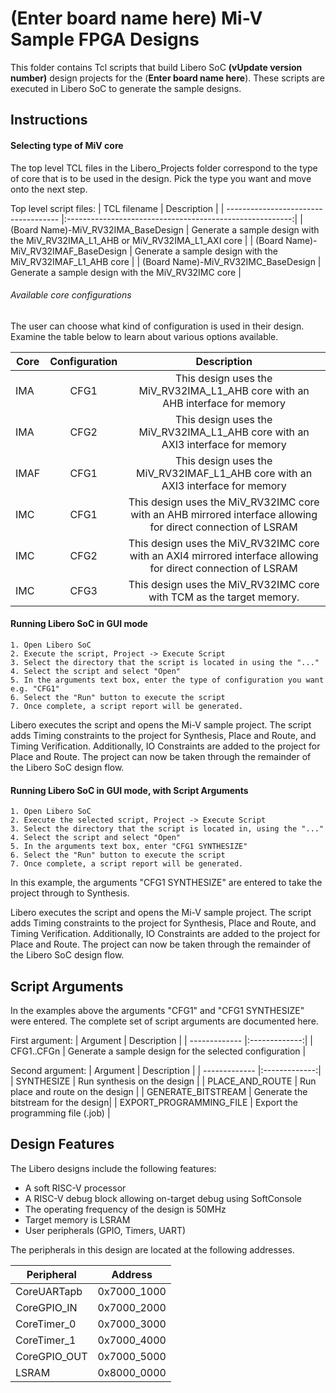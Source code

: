 # (**Enter board name here**) Mi-V Sample FPGA Designs
This folder contains Tcl scripts that build Libero SoC **(vUpdate version number)** design projects for the (**Enter board name here**). These scripts are executed in Libero SoC to generate the sample designs.

## <a name="quick"></a> Instructions

#### Selecting type of MiV core
The top level TCL files in the Libero_Projects folder correspond to the type of core that is to be used in the design. Pick the type you want and move onto the next step.

Top level script files:
| TCL filename                         |  Description                                             |
| ------------------------------------ |:--------------------------------------------------------:|
| (Board Name)-MiV_RV32IMA_BaseDesign   | Generate a sample design with the MiV_RV32IMA_L1_AHB or MiV_RV32IMA_L1_AXI core  |
| (Board Name)-MiV_RV32IMAF_BaseDesign  | Generate a sample design with the MiV_RV32IMAF_L1_AHB core                       |
| (Board Name)-MiV_RV32IMC_BaseDesign   | Generate a sample design with the MiV_RV32IMC core                               |


###### Available core configurations

The user can choose what kind of configuration is used in their design. Examine the table below to learn about various options available.

| Core | Configuration | Description |
| ---- | :------------:| :----------:|
| IMA  | CFG1          | This design uses the MiV_RV32IMA_L1_AHB core with an AHB interface for memory|
| IMA  | CFG2          | This design uses the MiV_RV32IMA_L1_AHB core with an AXI3 interface for memory|
| IMAF | CFG1          | This design uses the MiV_RV32IMAF_L1_AHB core with an AXI3 interface for memory|
| IMC | CFG1           | This design uses the MiV_RV32IMC core with an AHB mirrored interface allowing for direct connection of LSRAM|
| IMC | CFG2           | This design uses the MiV_RV32IMC core with an AXI4 mirrored interface allowing for direct connection of LSRAM|
| IMC | CFG3           | This design uses the MiV_RV32IMC core with TCM as the target memory. |



#### Running Libero SoC in GUI mode
    1. Open Libero SoC
    2. Execute the script, Project -> Execute Script
    3. Select the directory that the script is located in using the "..."
    4. Select the script and select "Open"
    5. In the arguments text box, enter the type of configuration you want e.g. "CFG1"
    6. Select the "Run" button to execute the script
    7. Once complete, a script report will be generated.

Libero executes the script and opens the Mi-V sample project. The script adds Timing constraints to the project for Synthesis, Place and Route, and Timing Verification. Additionally, IO Constraints are added to the project for Place and Route. The project can now be taken through the remainder of the Libero SoC design flow.

#### Running Libero SoC in GUI mode, with Script Arguments
    1. Open Libero SoC
    2. Execute the selected script, Project -> Execute Script
    3. Select the directory that the script is located in, using the "..."
    4. Select the script and select "Open"
    5. In the arguments text box, enter "CFG1 SYNTHESIZE"
    6. Select the "Run" button to execute the script
    7. Once complete, a script report will be generated.

In this example, the arguments "CFG1 SYNTHESIZE" are entered to take the project through to Synthesis.

Libero executes the script and opens the Mi-V sample project. The script adds Timing constraints to the project for Synthesis, Place and Route, and Timing Verification. Additionally, IO Constraints are added to the project for Place and Route. The project can now be taken through the remainder of the Libero SoC design flow.

## <a name="Script arguments"></a> Script Arguments
In the examples above the arguments "CFG1" and "CFG1 SYNTHESIZE" were entered. The complete set of script arguments are documented here.

First argument:
| Argument    |  Description   |
| ------------- |:-------------:|
| CFG1..CFGn    | Generate a sample design for the selected configuration  |


Second argument:
| Argument    |  Description   |
| ------------- |:-------------:|
| SYNTHESIZE | Run synthesis on the design  |
| PLACE_AND_ROUTE | Run place and route on the design  |
| GENERATE_BITSTREAM | Generate the bitstream for the design|
| EXPORT_PROGRAMMING_FILE | Export the programming file (.job) |

## Design Features
The Libero designs include the following features:
* A soft RISC-V processor
* A RISC-V debug block allowing on-target debug using SoftConsole
* The operating frequency of the design is 50MHz
* Target memory is LSRAM
* User peripherals (GPIO, Timers, UART)

The peripherals in this design are located at the following addresses.

| Peripheral    | Address   |
| ------------- |:-------------:|
| CoreUARTapb   | 0x7000_1000   |
| CoreGPIO_IN   | 0x7000_2000   |
| CoreTimer_0   | 0x7000_3000   |
| CoreTimer_1   | 0x7000_4000   |
| CoreGPIO_OUT  | 0x7000_5000   |
| LSRAM| 0x8000_0000|
